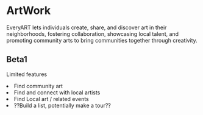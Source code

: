 # ArtWork
<p>EveryART lets individuals create, share, and discover art in their neighborhoods, fostering collaboration, showcasing local talent, and promoting community arts to bring communities together through creativity.</p>
<h2> Beta1 </h2>
<p>Limited features</p>
<li>Find community art</li>
<li>Find and connect with local artists</li>
<li>Find Local art / related events</li>
<li>??Build a list, potentially make a tour??</li>
